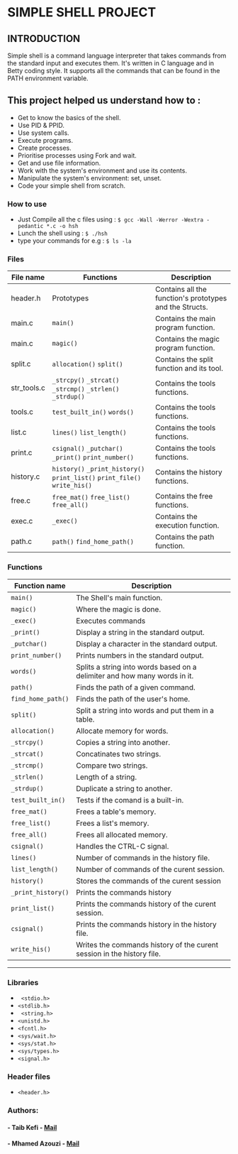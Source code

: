 # SIMPLE SHELL PROJECT

## INTRODUCTION
Simple shell is a command language interpreter that takes commands from the standard input and executes them. It's written in C language and in Betty coding style. It supports all the commands that can be found in the PATH environment variable.


## This project helped us understand how to :
- Get to know the basics of the shell.
- Use PID & PPID.
- Use system calls.
-  Execute programs.
- Create processes.
- Prioritise processes using Fork and wait.
- Get and use file information.
- Work with the system's environment and use its contents.
- Manipulate the system's environment: set, unset.
- Code your simple shell from scratch.

### How to use

- Just Compile all the c files using :
`$ gcc -Wall -Werror -Wextra -pedantic *.c -o hsh`
- Lunch the shell using :
`$ ./hsh`
- type your commands for e.g :
`$ ls -la `

### Files

| File name | Functions  | Description                  |
| ------- | ----------------- | ------------------------------- |
|header.h| Prototypes |  Contains all the function's prototypes and the Structs.   |
| main.c  | `main()` | Contains the main program function.       |
| main.c  | `magic()` | Contains the magic program function.       |
|  split.c | `allocation()` `split()` |  Contains the split function and its tool.   |
|  str_tools.c | `_strcpy()` `_strcat()` `_strcmp()` `_strlen()` `_strdup()` |  Contains the tools functions.   |
|  tools.c | `test_built_in()` `words()`   |  Contains the tools functions.   |
|  list.c | `lines()` `list_length()`  |  Contains the tools functions.   |
|  print.c | `csignal()` `_putchar()` `_print()` `print_number()`   |  Contains the tools functions.   |
| history.c | `history()` `_print_history()` `print_list()` `print_file()` `write_his()` | Contains the history functions.       |
| free.c | `free_mat()` `free_list()` `free_all()` |  Contains the free functions.   |
|  exec.c | `_exec()` |  Contains the execution function.   |
|  path.c | `path()` `find_home_path()`  | Contains the path function.       |


### Functions

| Function name | Description                    |
| ------------- | ------------------------------ |
| `main()`      | The Shell's main function.       |
| `magic()`   | Where the magic is done.    |
| `_exec()`   | Executes commands    |
| `_print()`      | Display a string in the standard output.       |
| `_putchar()`      | Display a character in the standard output.       |
| `print_number()`      | Prints numbers in the standard output.     |
| `words()`      | Splits a string into words based on a delimiter and how many words in it.       |
| `path()`      | Finds the path of a given command.       |
| `find_home_path()`      | Finds the path of the user's home.       |
| `split()`      | Split a string into words and put them in a table.       |
| `allocation()`      | Allocate memory for words.       |
| `_strcpy()`      | Copies a string into another.       |
| `_strcat()`      | Concatinates two strings.       |
| `_strcmp()`      | Compare two strings.       |
| `_strlen()`      | Length of a string.       |
| `_strdup()`     | Duplicate a string to another.       |
| `test_built_in()`      | Tests if the comand is a built-in.       |
| `free_mat()`      | Frees a table's memory.       |
| `free_list()`      | Frees a list's memory.       |
| `free_all()`      | Frees all allocated memory.       |
| `csignal()`   | Handles the CTRL-C signal.    |
| `lines()`   | Number of commands in the history file.    |
| `list_length()`   | Number of commands of the curent session.   |
| `history()`   | Stores the commands of the curent session    |
| `_print_history()`   | Prints the commands history    |
| `print_list()`   | Prints the commands history of the curent session.    |
| `csignal()`   | Prints the commands history in the history file.    |
| `write_his()`   | Writes the commands history of the curent session in the history file.    |


----

### Libraries

- ` <stdio.h>`
- `<stdlib.h>`
- ` <string.h>`
- `<unistd.h>`
- `<fcntl.h>`
- `<sys/wait.h>`
- `<sys/stat.h>`
- `<sys/types.h>`
- `<signal.h>`

### Header files

- `<header.h>`

### Authors:

#### - Taib Kefi  - [Mail](mailto:taibkefi@yahoo.fr "Yahoo")
#### - Mhamed Azouzi - [Mail](mailto:azouzimhamed@gmail.com "Gmail")
